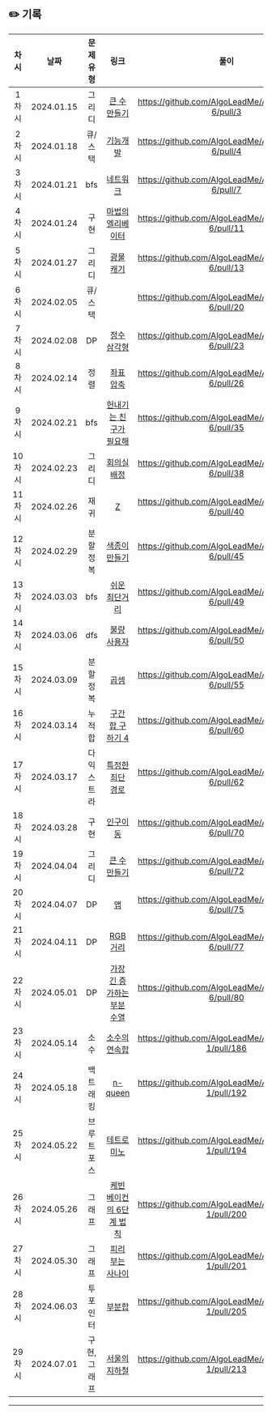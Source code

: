 ## ✏️ 기록

|  차시  |     날짜     |  문제유형   |                                            링크                                             |                         풀이                          |
|:----:|:----------:|:-------:|:-----------------------------------------------------------------------------------------:|:---------------------------------------------------:|
| 1차시  | 2024.01.15 |   그리디   |   <a href="https://school.programmers.co.kr/learn/courses/30/lessons/42883">큰 수 만들기</a>   |  https://github.com/AlgoLeadMe/AlgoLeadMe-6/pull/3  |
| 2차시  | 2024.01.18 |  큐/스택   |    <a href="https://school.programmers.co.kr/learn/courses/30/lessons/42586">기능개발</a>     |  https://github.com/AlgoLeadMe/AlgoLeadMe-6/pull/4  |
| 3차시  | 2024.01.21 |   bfs   |    <a href="https://school.programmers.co.kr/learn/courses/30/lessons/43162">네트워크</a>     |  https://github.com/AlgoLeadMe/AlgoLeadMe-6/pull/7  |
| 4차시  | 2024.01.24 |   구현    | <a href="https://school.programmers.co.kr/learn/courses/30/lessons/148653#">마법의 엘리베이터</a> | https://github.com/AlgoLeadMe/AlgoLeadMe-6/pull/11  |
| 5차시  | 2024.01.27 |   그리디   |   <a href="https://school.programmers.co.kr/learn/courses/30/lessons/172927">광물 캐기</a>    | https://github.com/AlgoLeadMe/AlgoLeadMe-6/pull/13  |
| 6차시  | 2024.02.05 |  큐/스택   |      <a href="https://school.programmers.co.kr/learn/courses/30/lessons/42587"></a>       | https://github.com/AlgoLeadMe/AlgoLeadMe-6/pull/20  |
| 7차시  | 2024.02.08 |   DP    |                 <a href="https://www.acmicpc.net/problem/1932">정수 삼각형</a>                 | https://github.com/AlgoLeadMe/AlgoLeadMe-6/pull/23  |
| 8차시  | 2024.02.14 |   정렬    |                 <a href="https://www.acmicpc.net/problem/18870">좌표 압축</a>                 | https://github.com/AlgoLeadMe/AlgoLeadMe-6/pull/26  |
| 9차시  | 2024.02.21 |   bfs   |             <a href="https://www.acmicpc.net/problem/21736">헌내기는 친구가 필요해</a>              | https://github.com/AlgoLeadMe/AlgoLeadMe-6/pull/35  |
| 10차시 | 2024.02.23 |   그리디   |                 <a href="https://www.acmicpc.net/problem/1931">회의실 배정</a>                 | https://github.com/AlgoLeadMe/AlgoLeadMe-6/pull/38  |
| 11차시 | 2024.02.26 |   재귀    |                   <a href="https://www.acmicpc.net/problem/1074">Z</a>                    | https://github.com/AlgoLeadMe/AlgoLeadMe-6/pull/40  |
| 12차시 | 2024.02.29 |  분할정복   |                <a href="https://www.acmicpc.net/problem/2630">색종이 만들기</a>                 | https://github.com/AlgoLeadMe/AlgoLeadMe-6/pull/45  |
| 13차시 | 2024.03.03 |   bfs   |                <a href="https://www.acmicpc.net/problem/14940">쉬운 최단거리</a>                | https://github.com/AlgoLeadMe/AlgoLeadMe-6/pull/49  |
| 14차시 | 2024.03.06 |   dfs   |   <a href="https://school.programmers.co.kr/learn/courses/30/lessons/64064">불량 사용자</a>    | https://github.com/AlgoLeadMe/AlgoLeadMe-6/pull/50  |
| 15차시 | 2024.03.09 |  분할정복   |                   <a href="https://www.acmicpc.net/problem/1629">곱셈</a>                   | https://github.com/AlgoLeadMe/AlgoLeadMe-6/pull/55  |
| 16차시 | 2024.03.14 |   누적합   |              <a href="https://www.acmicpc.net/problem/11659">구간 합 구하기 4</a>               | https://github.com/AlgoLeadMe/AlgoLeadMe-6/pull/60  |
| 17차시 | 2024.03.17 |  다익스트라  |               <a href="https://www.acmicpc.net/problem/1504">특정한 최단 경로</a>                | https://github.com/AlgoLeadMe/AlgoLeadMe-6/pull/62  |
| 18차시 | 2024.03.28 |   구현    |                 <a href="https://www.acmicpc.net/problem/16234">인구이동</a>                  | https://github.com/AlgoLeadMe/AlgoLeadMe-6/pull/70  |
| 19차시 | 2024.04.04 |   그리디   |                <a href="https://www.acmicpc.net/problem/16496">큰 수 만들기</a>                | https://github.com/AlgoLeadMe/AlgoLeadMe-6/pull/72  |
| 20차시 | 2024.04.07 |   DP    |                   <a href="https://www.acmicpc.net/problem/7579">앱</a>                    | https://github.com/AlgoLeadMe/AlgoLeadMe-6/pull/75  |
| 21차시 | 2024.04.11 |   DP    |                 <a href="https://www.acmicpc.net/problem/1149">RGB거리</a>                  | https://github.com/AlgoLeadMe/AlgoLeadMe-6/pull/77  |
| 22차시 | 2024.05.01 |   DP    |            <a href="https://www.acmicpc.net/problem/11053">가장 긴 증가하는 부분 수열</a>            | https://github.com/AlgoLeadMe/AlgoLeadMe-6/pull/80  |
| 23차시 | 2024.05.14 |   소수    |                <a href="https://www.acmicpc.net/problem/1644">소수의 연속합</a>                 | https://github.com/AlgoLeadMe/AlgoLeadMe-1/pull/186 |
| 24차시 | 2024.05.18 |  백트래킹   |                <a href="https://www.acmicpc.net/problem/9663">n-queen</a>                 | https://github.com/AlgoLeadMe/AlgoLeadMe-1/pull/192 |
| 25차시 | 2024.05.22 |  브루트포스  |                 <a href="https://www.acmicpc.net/problem/14500">테트로미노</a>                 | https://github.com/AlgoLeadMe/AlgoLeadMe-1/pull/194 |
| 26차시 | 2024.05.26 |   그래프   |             <a href="https://www.acmicpc.net/problem/1389">케빈 베이컨의 6단계 법칙</a>             | https://github.com/AlgoLeadMe/AlgoLeadMe-1/pull/200 |
| 27차시 | 2024.05.30 |   그래프   |               <a href="https://www.acmicpc.net/problem/16724">피리 부는 사나이</a>               | https://github.com/AlgoLeadMe/AlgoLeadMe-1/pull/201 |
| 28차시 | 2024.06.03 |  투포인터   |                  <a href="https://www.acmicpc.net/problem/1806">부분합</a>                   | https://github.com/AlgoLeadMe/AlgoLeadMe-1/pull/205 |
| 29차시 | 2024.07.01 | 구현, 그래프 |                <a href="https://www.acmicpc.net/problem/16166">서울의 지하철</a>                | https://github.com/AlgoLeadMe/AlgoLeadMe-1/pull/213 |

---

